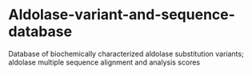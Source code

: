 # Aldolase-variant-and-sequence-database
Database of biochemically characterized aldolase substitution variants; aldolase multiple sequence alignment and analysis scores
